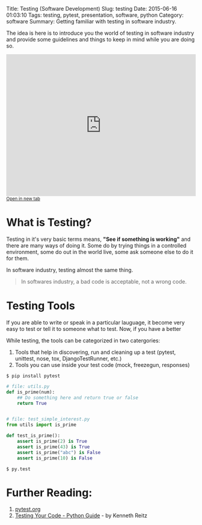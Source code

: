 Title: Testing (Software Development)
Slug: testing
Date: 2015-06-16 01:03:10
Tags: testing, pytest, presentation, software, python
Category: software
Summary: Getting familiar with testing in software industry.

The idea is here is to introduce you the world of testing in software industry and provide some guidelines and things to keep in mind while you are doing so.

<iframe src="https://docs.google.com/presentation/embed?id=1yesEE3ScAsJ3L8AkNMTvEZfOcblBkyVVu1JG0KeCG-4&amp;start=false&amp;loop=false&amp; frameborder="0" width="100%" height="378" style="border:0" allowfullscreen=true></iframe>
<a href="https://docs.google.com/presentation/d/1yesEE3ScAsJ3L8AkNMTvEZfOcblBkyVVu1JG0KeCG-4/pub" target="_blank"><small>Open in new tab</small></a>

# What is Testing?

Testing in it's very basic terms means, __"See if something is working"__ and there are many ways of doing it. Some do by trying things in a controlled environment, some do out in the world live, some ask someone else to do it for them. 

In software industry, testing almost the same thing.

> In softwares industry, a bad code is acceptable, not a wrong code.


# Testing Tools

If you are able to write or speak in a particular lauguage, it become very easy to test or tell it to someone what to test. Now, if you have a better 

While testing, the tools can be categorized in two catergories:
1. Tools that help in discovering, run and cleaning up a test (pytest, unittest, nose, tox, DjangoTestRunner, etc.)
2. Tools you can use inside your test code (mock, freezegun, responses)


```
$ pip install pytest
```

```python
# file: utils.py
def is_prime(num):
    ## Do something here and return true or false
    return True


# file: test_simple_interest.py
from utils import is_prime

def test_is_prime():
    assert is_prime(2) is True
    assert is_prime(43) is True
    assert is_prime("abc") is False
    assert is_prime(10) is False
```
```
$ py.test
```

# Further Reading:

1. [pytest.org][pytest]
2. [Testing Your Code - Python Guide][python-guide-testing] - by Kenneth Reitz


[pytest]: http://pytest.org
[python-guide-testing]: http://docs.python-guide.org/en/latest/writing/tests/

